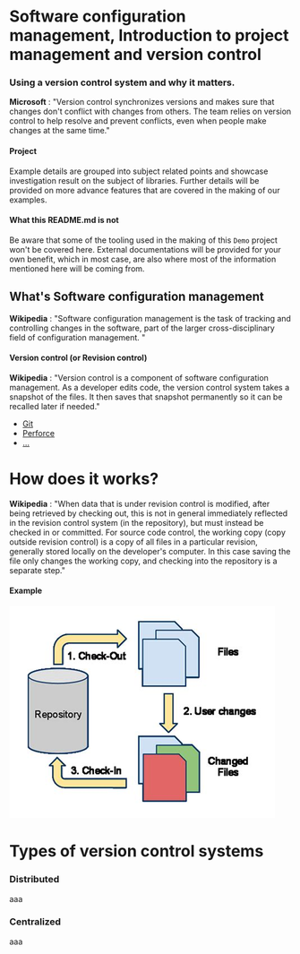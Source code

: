 # Software configuration management, Introduction to project management and version control

### Using a version control system and why it matters.

**Microsoft** : "Version control synchronizes versions and makes sure that changes don't conflict with changes from others. The team relies on version control to help resolve and prevent conflicts, even when people make changes at the same time."

#### Project

Example details are grouped into subject related points and showcase investigation result on the subject of libraries. Further details will be provided on more advance features that are covered in the making of our examples.

#### What this README.md is not

Be aware that some of the tooling used in the making of this `Demo` project won't be covered here. External documentations will be provided for your own benefit, which in most case, are also where most of the information mentioned here will be coming from.

## What's Software configuration management

**Wikipedia** : "Software configuration management is the task of tracking and controlling changes in the software, part of the larger cross-disciplinary field of configuration management. "

#### Version control (or Revision control)

**Wikipedia** : "Version control is a component of software configuration management. As a developer edits code, the version control system takes a snapshot of the files. It then saves that snapshot permanently so it can be recalled later if needed."

* [Git](https://git-scm.com/book/en/v2/Getting-Started-What-is-Git%3F)
* [Perforce](https://www.perforce.com/manuals/p4guide/Content/P4Guide/chapter.overview.html)
* [...](https://en.wikipedia.org/wiki/List_of_version-control_software)

# How does it works?

**Wikipedia** : "When data that is under revision control is modified, after being retrieved by checking out, this is not in general immediately reflected in the revision control system (in the repository), but must instead be checked in or committed. For source code control, the working copy (copy outside revision control) is a copy of all files in a particular revision, generally stored locally on the developer's computer. In this case saving the file only changes the working copy, and checking into the repository is a separate step."

#### Example

![revision_control](https://github.com/guyllaumedemers/SCM-Project-Management-and-version-control/blob/master/res/Revision_control.png)

# Types of version control systems

### Distributed

aaa

### Centralized

aaa